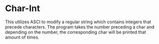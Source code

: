 # Char-Int
This utilizes ASCI to modify a regular string which contains integers that precede characters. The program takes the number preceding a char and depending on the number, the corresponding char will be printed that amount of times.




